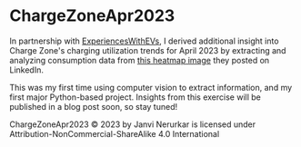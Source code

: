# ChargeZoneApr2023
In partnership with [ExperiencesWithEVs](https://expwithevs.substack.com/), I derived additional insight into Charge Zone's charging utilization trends for April 2023 by extracting and analyzing consumption data from [this heatmap image](https://www.linkedin.com/feed/update/urn:li:activity:7065230575158108161/) they posted on LinkedIn.

This was my first time using computer vision to extract information, and my first major Python-based project. Insights from this exercise will be published in a blog post soon, so stay tuned!

ChargeZoneApr2023 © 2023 by Janvi Nerurkar is licensed under Attribution-NonCommercial-ShareAlike 4.0 International 
